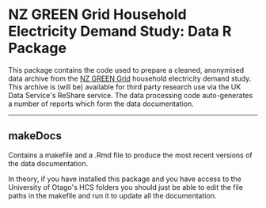 # NZ GREEN Grid Household Electricity Demand Study: Data R Package

This package contains the code used to prepare a cleaned, anonymised data archive from the [NZ GREEN Grid](https://www.otago.ac.nz/centre-sustainability/research/energy/otago050285.html) household electricity demand study. This archive is (will be) available for third party research use via the UK Data Service's ReShare service. The data processing code auto-generates a number of reports which form the data documentation.

----

## makeDocs

Contains a makefile and a .Rmd file to produce the most recent versions of the data documentation.

In theory, if you have installed this package and you have access to the University of Otago's HCS folders you should just be able to edit the file paths in the makefile and run it to update all the documentation.
